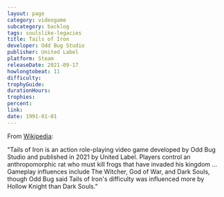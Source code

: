 ```yaml
---
layout: page
category: videogame
subcategory: backlog
tags: soulslike-legacies
title: Tails of Iron
developer: Odd Bug Studio
publisher: United Label
platform: Steam
releaseDate: 2021-09-17
howlongtobeat: 11
difficulty:
trophyGuide:
durationHours:
trophies:
percent:
link:
date: 1991-01-01
---
```


From [Wikipedia](https://en.wikipedia.org/wiki/Tails_of_Iron):

"Tails of Iron is an action role-playing video game developed by Odd Bug Studio and published in 2021 by United Label. Players control an anthropomorphic rat who must kill frogs that have invaded his kingdom ... Gameplay influences include The Witcher, God of War, and Dark Souls, though Odd Bug said Tails of Iron's difficulty was influenced more by Hollow Knight than Dark Souls."
